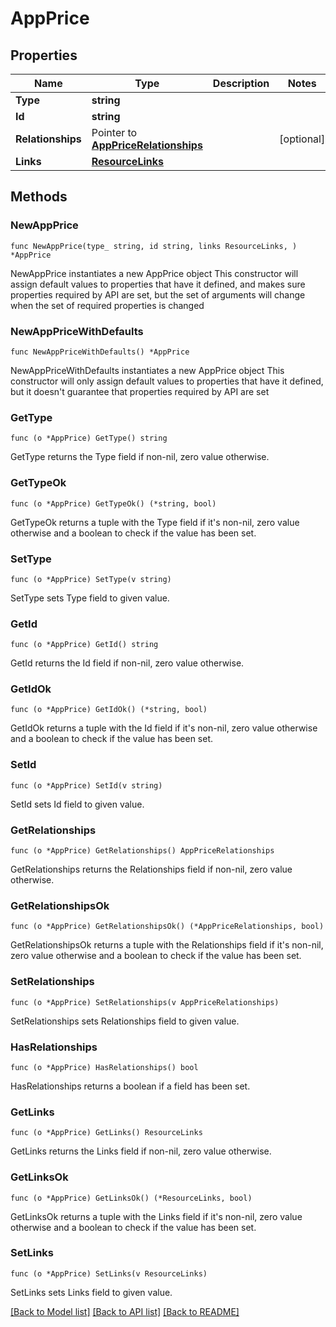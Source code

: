 # AppPrice

## Properties

Name | Type | Description | Notes
------------ | ------------- | ------------- | -------------
**Type** | **string** |  | 
**Id** | **string** |  | 
**Relationships** | Pointer to [**AppPriceRelationships**](AppPrice_relationships.md) |  | [optional] 
**Links** | [**ResourceLinks**](ResourceLinks.md) |  | 

## Methods

### NewAppPrice

`func NewAppPrice(type_ string, id string, links ResourceLinks, ) *AppPrice`

NewAppPrice instantiates a new AppPrice object
This constructor will assign default values to properties that have it defined,
and makes sure properties required by API are set, but the set of arguments
will change when the set of required properties is changed

### NewAppPriceWithDefaults

`func NewAppPriceWithDefaults() *AppPrice`

NewAppPriceWithDefaults instantiates a new AppPrice object
This constructor will only assign default values to properties that have it defined,
but it doesn't guarantee that properties required by API are set

### GetType

`func (o *AppPrice) GetType() string`

GetType returns the Type field if non-nil, zero value otherwise.

### GetTypeOk

`func (o *AppPrice) GetTypeOk() (*string, bool)`

GetTypeOk returns a tuple with the Type field if it's non-nil, zero value otherwise
and a boolean to check if the value has been set.

### SetType

`func (o *AppPrice) SetType(v string)`

SetType sets Type field to given value.


### GetId

`func (o *AppPrice) GetId() string`

GetId returns the Id field if non-nil, zero value otherwise.

### GetIdOk

`func (o *AppPrice) GetIdOk() (*string, bool)`

GetIdOk returns a tuple with the Id field if it's non-nil, zero value otherwise
and a boolean to check if the value has been set.

### SetId

`func (o *AppPrice) SetId(v string)`

SetId sets Id field to given value.


### GetRelationships

`func (o *AppPrice) GetRelationships() AppPriceRelationships`

GetRelationships returns the Relationships field if non-nil, zero value otherwise.

### GetRelationshipsOk

`func (o *AppPrice) GetRelationshipsOk() (*AppPriceRelationships, bool)`

GetRelationshipsOk returns a tuple with the Relationships field if it's non-nil, zero value otherwise
and a boolean to check if the value has been set.

### SetRelationships

`func (o *AppPrice) SetRelationships(v AppPriceRelationships)`

SetRelationships sets Relationships field to given value.

### HasRelationships

`func (o *AppPrice) HasRelationships() bool`

HasRelationships returns a boolean if a field has been set.

### GetLinks

`func (o *AppPrice) GetLinks() ResourceLinks`

GetLinks returns the Links field if non-nil, zero value otherwise.

### GetLinksOk

`func (o *AppPrice) GetLinksOk() (*ResourceLinks, bool)`

GetLinksOk returns a tuple with the Links field if it's non-nil, zero value otherwise
and a boolean to check if the value has been set.

### SetLinks

`func (o *AppPrice) SetLinks(v ResourceLinks)`

SetLinks sets Links field to given value.



[[Back to Model list]](../README.md#documentation-for-models) [[Back to API list]](../README.md#documentation-for-api-endpoints) [[Back to README]](../README.md)


